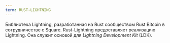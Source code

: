 ```yaml
---
term: RUST-LIGHTNING
---
```


Библиотека Lightning, разработанная на Rust сообществом Rust Bitcoin в сотрудничестве с Square. Rust-Lightning предоставляет реализацию Lightning. Она служит основой для *Lightning Development Kit* (LDK).